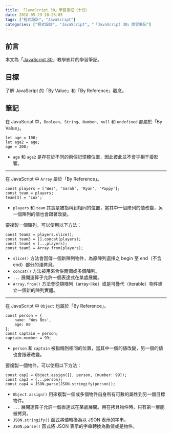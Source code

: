 ```yaml
---
title: 「JavaScript 30」學習筆記（十四）
date: 2018-05-29 10:26:05
tags: ["程式設計", "JavaScript"]
categories: ["程式設計", "JavaScript", "「JavaScript 30」學習筆記"]
---
```


## 前言

本文為「[JavaScript 30](https://javascript30.com/)」教學影片的學習筆記。

## 目標

了解 JavaScript 的「By Value」和「By Reference」觀念。

## 筆記

在 JavaScript 中，`Boolean`、`String`、`Number`、`null` 和 `undefined` 都屬於「By Value」。

```JS
let age = 100;
let age2 = age;
age = 200;
```

- `age` 和 `age2` 是存在於不同的兩個記憶體位置，因此彼此並不會乎相干擾影響。

---

在 JavaScript 中 `Array` 屬於「By Reference」。

```JS
const players = ['Wes', 'Sarah', 'Ryan', 'Poppy'];
const team = players;
team[3] = 'Lux';
```

- `players` 和 `team` 其實是被指稱到相同的位置，當其中一個陣列的値改變，另一個陣列的値也會跟著改變。

要複製一個陣列，可以使用以下方法：

```JS
const team2 = players.slice();
const team3 = [].concat(players);
const team4 = [...players];
const team5 = Array.from(players);
```

- `slice()` 方法會回傳一個新陣列物件，為原陣列選擇之 begin 至 end（不含 end）部分的淺拷貝。
- `concat()` 方法被用來合併兩個或多個陣列。
- `...` 展開運算子允許一個表達式在某處展開。
- `Array.from()` 方法會從類陣列（array-like）或是可疊代（iterable）物件建立一個新的陣列實體。

---

在 JavaScript 中 `Object` 也屬於「By Reference」。

```JS
const person = {
    name: 'Wes Bos',
    age: 80
};
const captain = person;
captain.number = 99;
```

- `person` 和 `captain` 被指稱到相同的位置，當其中一個的値改變，另一個的値也會跟著改變。

要複製一個物件，可以使用以下方法：

```JS
const cap2 = Object.assign({}, person, {number: 99});
const cap3 = {...person};
const cap4 = JSON.parse(JSON.stringify(person));
```

- `Object.assign()` 用來複製一個或多個物件自身所有可數的屬性到另一個目標物件。
- `...` 展開運算子允許一個表達式在某處展開。用在拷貝物件時，只有第一層能被拷貝。
- `JSON.stringify()` 函式將値轉換為以 JSON 表示的字串。
- `JSON.parse()` 函式將 JSON 表示的字串轉換為數値或是物件。
